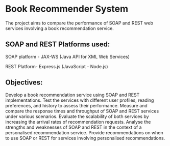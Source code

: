 # Book Recommender System
The project aims to compare the performance of SOAP and REST web services involving a book recommendation service.

## SOAP and REST Platforms used:
SOAP platform - JAX-WS (Java API for XML Web Services)

REST Platform- Express.js (JavaScript - Node.js)


## Objectives:
Develop a book recommendation service using SOAP and REST implementations.
Test the services with different user profiles, reading preferences, and history to assess their performance.
Measure and compare the response times and throughput of SOAP and REST services under various scenarios.
Evaluate the scalability of both services by increasing the arrival rates of recommendation requests.
Analyse the strengths and weaknesses of SOAP and REST in the context of a personalised recommendation service.
Provide recommendations on when to use SOAP or REST for services involving personalised recommendations.


